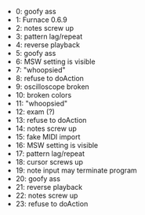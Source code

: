 - 0: goofy ass
- 1: Furnace 0.6.9
- 2: notes screw up
- 3: pattern lag/repeat 
- 4: reverse playback
- 5: goofy ass
- 6: MSW setting is visible
- 7: "whoopsied"
- 8: refuse to doAction
- 9: oscilloscope broken
- 10: broken colors
- 11: "whoopsied"
- 12: exam (?)
- 13: refuse to doAction
- 14: notes screw up
- 15: fake MIDI import
- 16: MSW setting is visible
- 17: pattern lag/repeat
- 18: cursor screws up
- 19: note input may terminate program
- 20: goofy ass
- 21: reverse playback
- 22: notes screw up
- 23: refuse to doAction
